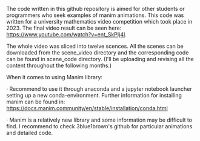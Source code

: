 The code written in this github repository is aimed for other students or programmers who seek examples of manim animations. This code was written for a university mathematics video competition which took place in 2023. The final video result can be seen here: https://www.youtube.com/watch?v=ent_SkPIj4I. 

The whole video was sliced into twelve scences. All the scenes can be downloaded from the scene_video directory and the corresponding code can be found in scene_code directory. (I'll be uploading and revising all the content throughout the following months.)

When it comes to using Manim library: 

· Recommend to use it through anaconda and a jupyter notebook launcher setting up a new conda-environment. 
  Further information for installing manim can be found in: https://docs.manim.community/en/stable/installation/conda.html
	
· Manim is a relatively new library and some information may be difficult to find. I recommend to check 3blue1brown's github for particular animations and detailed code. 

